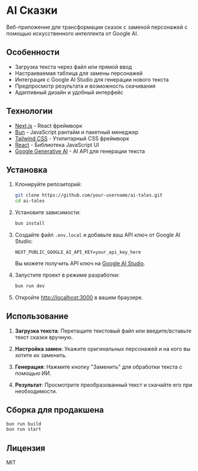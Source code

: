 # AI Сказки

Веб-приложение для трансформации сказок с заменой персонажей с помощью искусственного интеллекта от Google AI.

## Особенности

- Загрузка текста через файл или прямой ввод
- Настраиваемая таблица для замены персонажей
- Интеграция с Google AI Studio для генерации нового текста
- Предпросмотр результата и возможность скачивания
- Адаптивный дизайн и удобный интерфейс

## Технологии

- [Next.js](https://nextjs.org/) - React фреймворк
- [Bun](https://bun.sh/) - JavaScript рантайм и пакетный менеджер
- [Tailwind CSS](https://tailwindcss.com/) - Утилитарный CSS фреймворк
- [React](https://reactjs.org/) - Библиотека JavaScript UI
- [Google Generative AI](https://ai.google.dev/) - AI API для генерации текста

## Установка

1. Клонируйте репозиторий:
   ```bash
   git clone https://github.com/your-username/ai-tales.git
   cd ai-tales
   ```

2. Установите зависимости:
   ```bash
   bun install
   ```

3. Создайте файл `.env.local` и добавьте ваш API ключ от Google AI Studio:
   ```
   NEXT_PUBLIC_GOOGLE_AI_API_KEY=your_api_key_here
   ```

   Вы можете получить API ключ на [Google AI Studio](https://aistudio.google.com/).

4. Запустите проект в режиме разработки:
   ```bash
   bun run dev
   ```

5. Откройте [http://localhost:3000](http://localhost:3000) в вашем браузере.

## Использование

1. **Загрузка текста**: Перетащите текстовый файл или введите/вставьте текст сказки вручную.

2. **Настройка замен**: Укажите оригинальных персонажей и на кого вы хотите их заменить.

3. **Генерация**: Нажмите кнопку "Заменить" для обработки текста с помощью ИИ.

4. **Результат**: Просмотрите преобразованный текст и скачайте его при необходимости.

## Сборка для продакшена

```bash
bun run build
bun run start
```

## Лицензия

MIT
